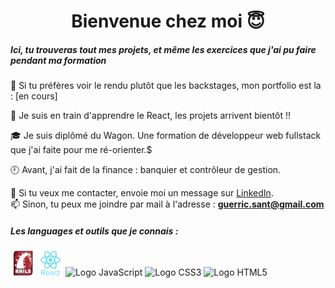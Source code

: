 
<h1 align="center">Bienvenue chez moi 😇</h1>

<h5>Ici, tu trouveras tout mes projets, et même les exercices que j'ai pu faire pendant ma formation</h5>

👀 Si tu préfères voir le rendu plutôt que les backstages, mon portfolio est la : [en cours]

🌱 Je suis en train d'apprendre le React, les projets arrivent bientôt !!

🎓 Je suis diplômé du Wagon. Une formation de développeur web fullstack que j'ai faite pour me ré-orienter.$

🕘 Avant, j'ai fait de la finance : banquier et contrôleur de gestion.

💬 Si tu veux me contacter, envoie moi un message sur [LinkedIn](www.linkedin.com/in/guerric-sant).</br>
📫 Sinon, tu peux me joindre par mail à l'adresse : **guerric.sant@gmail.com**

<h5>Les languages et outils que je connais :</h5>
<img src="https://github.com/devicons/devicon/blob/master/icons/rails/rails-original-wordmark.svg" alt="Logo Ruby on Rails" width="40" height="40">
<img src="https://github.com/devicons/devicon/blob/master/icons/react/react-original-wordmark.svg" alt="Logo React" width="40" height="40">
<img src="https://github.com/devicons/devicon/blob/master/icons/javascript/javascript-original-wordmark.svg" alt="Logo JavaScript" width="40" height="40">
<img src="https://github.com/devicons/devicon/blob/master/icons/css3/css-original-wordmark.svg" alt="Logo CSS3" width="40" height="40">
<img src="https://github.com/devicons/devicon/blob/master/icons/html5/html-original-wordmark.svg" alt="Logo HTML5" width="40" height="40">


<!--
**GuerricSa/GuerricSa** is a ✨ _special_ ✨ repository because its `README.md` (this file) appears on your GitHub profile.

Here are some ideas to get you started:

- 🔭 I’m currently working on ...
- 🌱 I’m currently learning ...
- 👯 I’m looking to collaborate on ...
- 🤔 I’m looking for help with ...
- 💬 Ask me about ...
- 📫 How to reach me: ...
- 😄 Pronouns: ...
- ⚡ Fun fact: ...
-->

